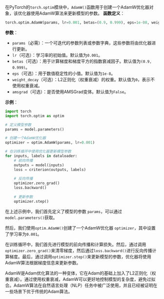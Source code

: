 在PyTorch的`torch.optim`模块中，`AdamW()`函数用于创建一个AdamW优化器对象，该优化器使用AdamW算法来更新模型的参数。
**函数定义**：
```python
torch.optim.AdamW(params, lr=0.001, betas=(0.9, 0.999), eps=1e-08, weight_decay=0, amsgrad=False)
```
**参数**：
- `params`（必需）：一个可迭代的参数列表或参数字典，这些参数将由优化器进行更新。
- `lr`（可选）：学习率的初始值。默认值为`0.001`。
- `betas`（可选）：用于计算梯度和梯度平方的指数衰减因子。默认值为`(0.9, 0.999)`。
- `eps`（可选）：用于数值稳定性的小值。默认值为`1e-8`。
- `weight_decay`（可选）：L2正则化（权重衰减）的权重。默认值为`0`，表示不使用权重衰减。
- `amsgrad`（可选）：是否使用AMSGrad变体。默认值为`False`。

**示例**：
```python
import torch
import torch.optim as optim

# 定义模型参数
params = model.parameters()

# 创建一个AdamW优化器
optimizer = optim.AdamW(params, lr=0.001)

# 在训练循环中使用优化器更新模型参数
for inputs, labels in dataloader:
    # 前向传播
    outputs = model(inputs)
    loss = criterion(outputs, labels)
    
    # 反向传播
    optimizer.zero_grad()
    loss.backward()
    
    # 更新参数
    optimizer.step()
```

在上述示例中，我们首先定义了模型的参数 `params`，可以通过`model.parameters()`获取。

然后，我们使用`optim.AdamW()`创建了一个AdamW优化器 `optimizer`，其中设置了学习率为`0.001`。

在训练循环中，我们首先进行模型的前向传播和计算损失。然后，通过调用`optimizer.zero_grad()`来清零梯度，然后通过`loss.backward()`进行反向传播计算梯度。最后，通过调用`optimizer.step()`来更新模型的参数，优化器将使用AdamW算法根据梯度信息来更新参数。

AdamW是Adam优化算法的一种变体，它在Adam的基础上加入了L2正则化（权重衰减）。通过使用权重衰减，AdamW可以更好地控制模型的复杂度，避免过拟合。AdamW算法在自然语言处理（NLP）任务中被广泛使用，并且已经被证明在一些场景下优于传统的Adam算法。